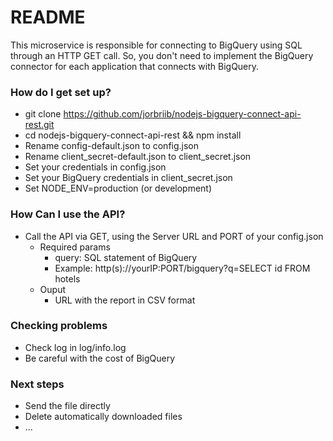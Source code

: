 # README #
 
This microservice is responsible for connecting to BigQuery using SQL through an HTTP GET call. So, you don't need to implement the BigQuery connector for each application that connects with BigQuery.

### How do I get set up? ###

* git clone https://github.com/jorbriib/nodejs-bigquery-connect-api-rest.git
* cd nodejs-bigquery-connect-api-rest && npm install
* Rename config-default.json to config.json
* Rename client_secret-default.json to client_secret.json
* Set your credentials in config.json
* Set your BigQuery credentials in client_secret.json
* Set NODE_ENV=production (or development)

### How Can I use the API? ###

* Call the API via GET, using the Server URL and PORT of your config.json
    * Required params
        * query: SQL statement of BigQuery
        * Example: http(s)://yourIP:PORT/bigquery?q=SELECT id FROM hotels
    * Ouput 
        * URL with the report in CSV format
    

### Checking problems ###

* Check log in log/info.log
* Be careful with the cost of BigQuery

### Next steps ###
* Send the file directly
* Delete automatically downloaded files
* ...
